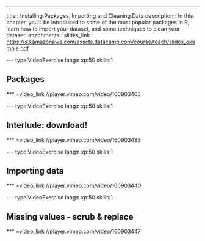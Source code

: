 ---
title       : Installing Packages, Importing and Cleaning Data
description : In this chapter, you'll be introduced to some of the most popular packages in R, learn how to import your dataset, and some techniques to clean your dataset!
attachments :
  slides_link : https://s3.amazonaws.com/assets.datacamp.com/course/teach/slides_example.pdf

--- type:VideoExercise lang:r xp:50 skills:1
## Packages

*** =video_link
//player.vimeo.com/video/160903466

--- type:VideoExercise lang:r xp:50 skills:1
## Interlude: download!

*** =video_link
//player.vimeo.com/video/160903483

--- type:VideoExercise lang:r xp:50 skills:1
## Importing data

*** =video_link
//player.vimeo.com/video/160903440

--- type:VideoExercise lang:r xp:50 skills:1
## Missing values - scrub & replace

*** =video_link
//player.vimeo.com/video/160903447